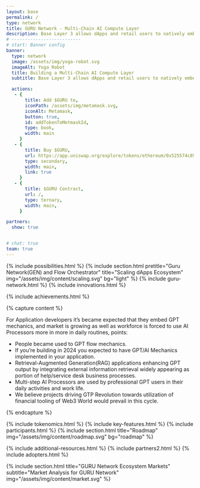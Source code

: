 ```yaml
---
layout: base
permalink: /
type: network
title: GURU Network - Multi-Chain AI Compute Layer
description: Base Layer 3 allows dApps and retail users to natively embed orchestrated AI Agents into their routines and earn Network participant rewards.
# --------------------------
# start: Banner config
banner:
  type: network
  image: /assets/img/yoga-robot.svg
  imageAlt: Yoga Robot
  title: Building a Multi-Chain AI Compute Layer
  subtitle: Base Layer 3 allows dApps and retail users to natively embed orchestrated AI Agents<br> into their routines and earn Network participant rewards.

  actions:
   - {
       title: Add $GURU to,
       iconPath: /assets/img/metamask.svg,
       iconAlt: Metamask,
       button: true,
       id: addTokenToMetmaskId,
       type: book,
       width: main
     }
   - {
       title: Buy $GURU,
       url: https://app.uniswap.org/explore/tokens/ethereum/0x525574c899a7c877a11865339e57376092168258,
       type: secondary,
       width: main,
       link: true
     }
   - {
       title: $GURU Contract,
       url: /,
       type: ternary,
       width: main,
     }

partners:
  show: true


# chat: true
team: true
---
```

{% include possibilities.html %}
{% include section.html pretitle="Guru Network(GEN) and Flow Orchestrator" title="Scaling dApps Ecosystem" img="/assets/img/content/scaling.svg" bg="light" %}
{% include guru-network.html %}
{% include innovations.html %}

{% include achievements.html %}
<!-- REVOLUTION SECTION -->

{% capture content %}

For Application developers it’s became expected that they embed GPT mechanics, and market is growing as well as workforce is forced to use AI Processors more in more in daily routines, points:

- People became used to GPT flow mechanics.
- If you’re building in 2024 you expected to have GPT/AI Mechanics implemented in your application.
- Retrieval-Augmented Generation(RAG) applications enhancing GPT output by integrating external information retrieval widely appearing as portion of help/service desk business processes.
- Multi-step AI Processors are used by professional GPT users in their daily activities and work life.
- We believe projects driving GTP Revolution towards utilization of financial tooling of Web3 World would prevail in this cycle.

{% endcapture %}

<!-- / REVOLUTION SECTION -->

{% include tokenomics.html %}
{% include key-features.html %}
{% include participants.html %}
{% include section.html title="Roadmap" img="/assets/img/content/roadmap.svg" bg="roadmap"  %}
<!-- {% include additional-resources.html %} -->
{% include additional-resources.html %}
{% include partners2.html %}
{% include adopters.html %}

{% include section.html title="GURU Network Ecosystem Markets" subtitle="Market Analysis for GURU Network" img="/assets/img/content/market.svg" %}

<!-- SDK SECTION -->
